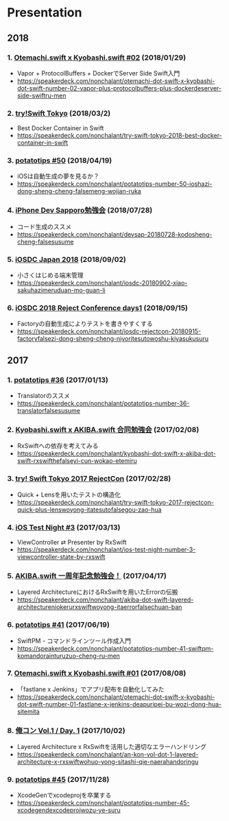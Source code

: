 # Presentation

## 2018

### 1. [Otemachi.swift x Kyobashi.swift #02](https://kyobashi-swift.connpass.com/event/75379/) (2018/01/29)

- Vapor + ProtocolBuffers + DockerでServer Side Swift入門
- https://speakerdeck.com/nonchalant/otemachi-dot-swift-x-kyobashi-dot-swift-number-02-vapor-plus-protocolbuffers-plus-dockerdeserver-side-swiftru-men

### 2. [try!Swift Tokyo](https://www.tryswift.co/events/2018/tokyo/en/) (2018/03/2)

- Best Docker Container in Swift
- https://speakerdeck.com/nonchalant/try-swift-tokyo-2018-best-docker-container-in-swift

### 3. [potatotips #50](https://potatotips.connpass.com/event/82476/) (2018/04/19)

- iOSは自動生成の夢を見るか？
- https://speakerdeck.com/nonchalant/potatotips-number-50-ioshazi-dong-sheng-cheng-falsemeng-wojian-ruka

### 4. [iPhone Dev Sapporo勉強会](https://devsap.connpass.com/event/90071/) (2018/07/28)

- コード生成のススメ
- https://speakerdeck.com/nonchalant/devsap-20180728-kodosheng-cheng-falsesusume

### 5. [iOSDC Japan 2018](https://iosdc.jp/2018/) (2018/09/02)

- 小さくはじめる端末管理
- https://speakerdeck.com/nonchalant/iosdc-20180902-xiao-sakuhazimeruduan-mo-guan-li

### 6. [iOSDC 2018 Reject Conference days1](https://iosdc-reject-conference.connpass.com/event/93314/) (2018/09/15)

- Factoryの自動生成によりテストを書きやすくする
- https://speakerdeck.com/nonchalant/iosdc-rejectcon-20180915-factoryfalsezi-dong-sheng-cheng-niyoritesutowoshu-kiyasukusuru

## 2017

### 1. [potatotips #36](https://potatotips.connpass.com/event/46832/) (2017/01/13)

- Translatorのススメ
- https://speakerdeck.com/nonchalant/potatotips-number-36-translatorfalsesusume

### 2. [Kyobashi.swift x AKIBA.swift 合同勉強会](https://kyobashi-swift.connpass.com/event/48794/) (2017/02/08)

- RxSwiftへの依存を考えてみる
- https://speakerdeck.com/nonchalant/kyobashi-dot-swift-x-akiba-dot-swift-rxswifthefalseyi-cun-wokao-etemiru

### 3. [try! Swift Tokyo 2017 RejectCon](https://rmp-quipper.connpass.com/event/49316/) (2017/02/28)

- Quick + Lensを用いたテストの構造化
- https://speakerdeck.com/nonchalant/try-swift-tokyo-2017-rejectcon-quick-plus-lenswoyong-itatesutofalsegou-zao-hua

### 4. [iOS Test Night #3](https://testnight.connpass.com/event/49561/) (2017/03/13)

- ViewController ⇄ Presenter by RxSwift
- https://speakerdeck.com/nonchalant/ios-test-night-number-3-viewcontroller-state-by-rxswift

### 5. [AKIBA.swift 一周年記念勉強会！](https://classmethod.connpass.com/event/53603/) (2017/04/17)

- Layered ArchitectureにおけるRxSwiftを用いたErrorの伝搬
- https://speakerdeck.com/nonchalant/akiba-dot-swift-layered-architectureniokerurxswiftwoyong-itaerrorfalsechuan-ban

### 6. [potatotips #41](https://potatotips.connpass.com/event/57585/) (2017/06/19)

- SwiftPM - コマンドラインツール作成入門
- https://speakerdeck.com/nonchalant/potatotips-number-41-swiftpm-komandorainturuzuo-cheng-ru-men

### 7. [Otemachi.swift x Kyobashi.swift #01](https://nikkei.connpass.com/event/62123/) (2017/08/08)

- 「fastlane x Jenkins」でアプリ配布を自動化してみた
- https://speakerdeck.com/nonchalant/otemachi-dot-swift-x-kyobashi-dot-swift-number-01-fastlane-x-jenkins-deapuripei-bu-wozi-dong-hua-sitemita

### 8. [俺コン Vol.1 / Day. 1](https://orecon.connpass.com/event/63769/) (2017/10/02)

- Layered Architecture x RxSwiftを活用した適切なエラーハンドリング
- https://speakerdeck.com/nonchalant/an-kon-vol-dot-1-layered-architecture-x-rxswiftwohuo-yong-sitashi-qie-naerahandoringu

### 9. [potatotips #45](https://potatotips.connpass.com/event/70161/) (2017/11/28)

- XcodeGenでxcodeprojを卒業する
- https://speakerdeck.com/nonchalant/potatotips-number-45-xcodegendexcodeprojwozu-ye-suru
